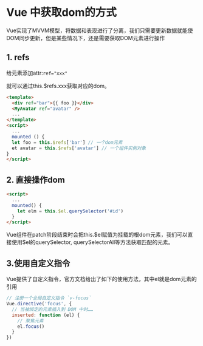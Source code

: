 # Vue 中获取dom的方式

Vue实现了MVVM模型，将数据和表现进行了分离，我们只需要更新数据就能使DOM同步更新，但是某些情况下，还是需要获取DOM元素进行操作

## 1. refs

给元素添加attr:`ref="xxx"`

就可以通过this.$refs.xxx获取对应的dom。

```html
<template>
  <div ref="bar">{{ foo }}</div>
  <MyAvatar ref="avatar" />
  ...
</template>
<script>
  ...
  mounted () {
  let foo = this.$refs['bar'] // 一个dom元素
  et avatar = this.$refs['avatar'] // 一个组件实例对象
}
</script>
```

## 2. 直接操作dom

```html
<script>
  ...
  mounted() {
    let elm = this.$el.querySelector('#id')
  }
</script>
```

Vue组件在patch阶段结束时会把this.\$el赋值为挂载的根dom元素，我们可以直接使用$el的querySelector, querySelectorAll等方法获取匹配的元素。

## 3.使用自定义指令

Vue提供了自定义指令，官方文档给出了如下的使用方法，其中el就是dom元素的引用

```js
// 注册一个全局自定义指令 `v-focus`
Vue.directive('focus', {
  // 当被绑定的元素插入到 DOM 中时……
  inserted: function (el) {
    // 聚焦元素
    el.focus()
  }
})
```
